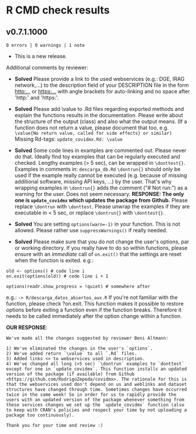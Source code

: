 # R CMD check results


## v0.7.1.1000

```
0 errors | 0 warnings | 1 note
```

+ This is a new release.

Additional comments by reviewer: 

+ **Solved** Please provide a link to the used webservices (e.g.: DGE, IRAG
network,...) to the description field
of your DESCRIPTION file in the form
<http:...> or <https:...>
with angle brackets for auto-linking and no space after 'http:' and
'https:'. 

+ **Solved** Please add \value to .Rd files regarding exported methods and explain
the functions results in the documentation. Please write about the
structure of the output (class) and also what the output means.
(If a function does not return a value, please document that too, e.g.
`\value{No return value, called for side effects} or similar)`
Missing Rd-tags:
      `update_covidmx.Rd: \value`

+ **Solved** Some code lines in examples are commented out.
Please never do that. Ideally find toy examples that can be regularly
executed and checked. Lengthy examples (> 5 sec), can be wrapped in
`\donttest{}`.
Examples in comments in:
       `descarga_db.Rd`
`\dontrun{}` should only be used if the example really cannot be executed
(e.g. because of missing additional software, missing API keys, ...) by
the user. That's why wrapping examples in `\dontrun{}` adds the comment
("# Not run:") as a warning for the user.
Does not seem necessary. **RESPONSE: The only one is `update_covidmx` which updates the package from Github.**
Please replace `\dontrun` with `\donttest`.
Please unwrap the examples if they are executable in < 5 sec, or replace
`\dontrun{}` with `\donttest{}`.

+ **Solved** You are setting `options(warn=-1)` in your function. This is not allowed. Please rather use `suppressWarnings()` if really needed.

+ **Solved** Please make sure that you do not change the user's options, par or
working directory. If you really have to do so within functions, please
ensure with an *immediate* call of `on.exit()` that the settings are reset
when the function is exited. e.g.:
```
old <- options() # code line i
on.exit(options(old)) # code line i + 1
```
```
options(readr.show_progress = !quiet) # somewhere after
```
e.g.: `-> R/descarga_datos_abiertos_aux.R`
If you're not familiar with the function, please check ?on.exit. This
function makes it possible to restore options before exiting a function
even if the function breaks. Therefore it needs to be called immediately
after the option change within a function.

**OUR RESPONSE**:

```
We've made all the changes suggested by reviewer Beni Altmann:

1) We've eliminated the changes in the user's `options`. 
2) We've added return `\value` to all `.Rd` files. 
3) Added links <> to webservices used in description.
4) We've changed all long (>5 sec) `\dontrun` examples to `donttest` except for one in `update_covidmx`. This function installs an updated version of the package (if available) from Github <https://github.com/RodrigoZepeda/covidmx>. The rationale for this is that the webservices used don't depend on us and weblinks and dataset structures have changed through time. Sometimes changes have occurred twice in the same week! So in order for us to rapidly provide the users with an updated version of the package whenever something from these services changes we set up the `update_covidmx` function (also to keep with CRAN's policies and respect your time by not uploading a package too continuously). 

Thank you for your time and review :)
```
